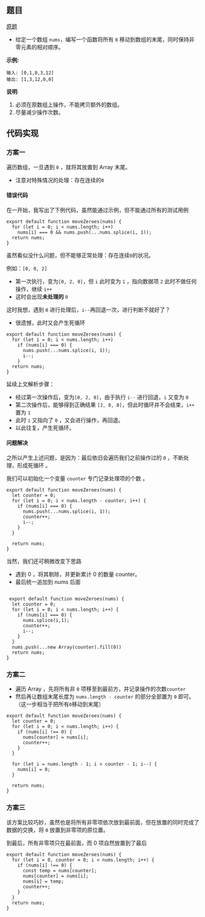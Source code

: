 ## 题目

[原题](https://leetcode-cn.com/leetbook/read/top-interview-questions-easy/x2ba4i/)

* 给定一个数组 `nums`，编写一个函数将所有 `0` 移动到数组的末尾，同时保持非零元素的相对顺序。

**示例:**

```
输入: [0,1,0,3,12]
输出: [1,3,12,0,0]
```

**说明**:

1. 必须在原数组上操作，不能拷贝额外的数组。
2. 尽量减少操作次数。

## 代码实现

### 方案一

遍历数组，一旦遇到  `0` ，就将其放置到 Array 末尾。

* 注意对特殊情况的处理：存在连续的`0`

#### 错误代码

在一开始，我写出了下例代码，虽然能通过示例，但不能通过所有的测试用例

```
export default function moveZeroes(nums) {
  for (let i = 0; i < nums.length; i++)
    nums[i] === 0 && nums.push(...nums.splice(i, 1));
  return nums;
}
```

虽然看似没什么问题，但不能够正常处理：存在连续`0`的状况。

例如：`[0, 0, 2]`

* 第一次执行，变为`[0, 2, 0]`，但 `i` 此时变为 `1` ，指向数据项 `2` 此时不做任何操作，继续 `i++`
* 这时会出现**未处理的** `0`

这时我想，遇到 `0` 进行处理后，`i--`再回退一次，进行判断不就好了？

* 很遗憾，此时又会产生死循环

```
export default function moveZeroes(nums) {
  for (let i = 0; i < nums.length; i++)
    if (nums[i] === 0) {
      nums.push(...nums.splice(i, 1));
      i--;
    }
  return nums;
}
```

延续上文解析步骤：

* 经过第一次操作后，变为`[0, 2, 0]`，由于执行 `i--` 进行回退，`i` 又变为 `0` 
* 第二次操作后，能够得到正确结果 `[2, 0, 0]`，但此时循环并不会结束，`i++` 置为 `1`
* 此时 `i` 又指向了 `0` ，又会进行操作，再回退。
* 以此往复，产生死循环。

#### 问题解决

之所以产生上述问题，是因为：最后依旧会遍历我们之前操作过的 `0` ，不断处理，形成死循环 。

我们可以初始化一个变量 `counter` 专门记录处理项的个数 。

```
export default function moveZeroes(nums) {
  let counter = 0;
  for (let i = 0; i < nums.length - counter; i++) {
    if (nums[i] === 0) {
      nums.push(...nums.splice(i, 1));
      counter++;
      i--;
    }
  }

  return nums;
}
```

当然，我们还可稍微改变下思路

* 遇到 0 ，将其剔除，并更新累计 0 的数量 counter。
* 最后统一追加到 nums 后面

```

 export default function moveZeroes(nums) {
  let counter = 0;
  for (let i = 0; i < nums.length; i++) {
    if (nums[i] === 0) {
      nums.splice(i,1);
      counter++;
      i--;
    }
  }
  nums.push(...new Array(counter).fill(0))
  return nums;
}
```



### 方案二

* 遍历 Array ，先将所有非 `0` 项移至到最前方，并记录操作的次数`counter`
* 然后再让数组末尾长度为 `nums.length - counter` 的部分全部置为 `0` 即可。（这一步相当于把所有`0`移动到末尾）

```
export default function moveZeroes(nums) {
  let counter = 0;
  for (let i = 0; i < nums.length; i++) {
    if (nums[i] !== 0) {
      nums[counter] = nums[i];
      counter++;
    }
  }

  for (let i = nums.length - 1; i > counter - 1; i--) {
    nums[i] = 0;
  }
  
  return nums;
}
```

### 方案三

​	该方案比较巧妙，虽然也是将所有非零项依次放到最前面，但在放置的同时完成了数据的交换，将 `0` 放置到非零项的原位置。

到最后，所有非零项只在最前面，而 0 项自然放置到了最后

```
export default function moveZeroes(nums) {
  for (let i = 0, counter = 0; i < nums.length; i++) {
    if (nums[i] !== 0) {
      const temp = nums[counter];
      nums[counter] = nums[i];
      nums[i] = temp;
      counter++;
    }
  }
  return nums;
}
```

